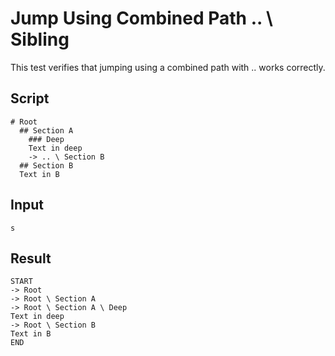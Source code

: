 # Jump Using Combined Path .. \ Sibling

This test verifies that jumping using a combined path with .. works correctly.

## Script
```cuentitos
# Root
  ## Section A
    ### Deep
    Text in deep
    -> .. \ Section B
  ## Section B
  Text in B
```

## Input
```input
s
```

## Result
```result
START
-> Root
-> Root \ Section A
-> Root \ Section A \ Deep
Text in deep
-> Root \ Section B
Text in B
END
```

